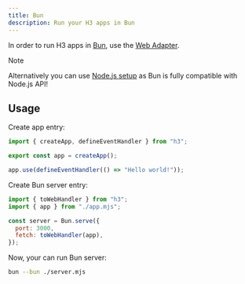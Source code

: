 ```yaml
---
title: Bun
description: Run your H3 apps in Bun
---
```


In order to run H3 apps in [Bun](https://bun.sh/), use the [Web Adapter](/adapters/web).

> [!NOTE]
> Alternatively you can use [Node.js setup](/runtimes/node) as Bun is fully compatible with Node.js API!

## Usage

Create app entry:

```js [app.mjs]
import { createApp, defineEventHandler } from "h3";

export const app = createApp();

app.use(defineEventHandler(() => "Hello world!"));
```

Create Bun server entry:

```js [server.mjs]
import { toWebHandler } from "h3";
import { app } from "./app.mjs";

const server = Bun.serve({
  port: 3000,
  fetch: toWebHandler(app),
});
```

Now, your can run Bun server:

```bash [terminal]
bun --bun ./server.mjs
```
